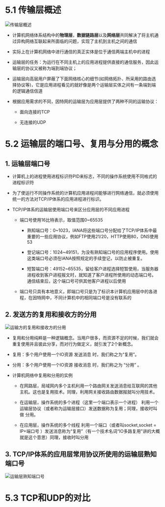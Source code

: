 # 5.1 传输层概述

![传输层概述](./picture/05/传输层概述.png)

- 计算机网络体系结构中的**物理层**，**数据链路层**以及**网络层**共同解决了将主机通过异构网络互联起来所面临的问题，实现了主机到主机之间的通信

- 实际上在计算机网络中进行通信的真正实体是位于通信两端主机中的进程

- 运输层的任务：为运行在不同主机上的应用进程提供直接的通信服务，因此运输层的协议又被称为端到端协议；

- 运输层向高层用户屏蔽了下面网络核心的细节(如网络拓扑、所采用的路由选择协议等)，它是应用进程看见的就好像是两个运输层实体之间有一条端到端的逻辑通信信道

- 根据应用需求的不同，因特网的运输层为应用层提供了两种不同的运输协议：

  - 面向连接的TCP

  - 无连接的UDP   


# 5.2 运输层的端口号、复用与分用的概念

## 1. 运输层端口号

- 计算机上的进程使用进程标识符PID来标志，不同的操作系统使用不同格式的进程标识符

- 为了使运行不同操作系统的计算机应用进程间能够进行网络通信，就必须使用统一的方法对TCP/IP体系的应用进程进行标识。

- TCP/IP体系的运输层使用端口号来区分应用层的不同应用进程

  - 端口号使用16比特表示，取值范围0~65535
    
    - 熟知端口号：0~1023，IANA将这些端口号分配给了TCP/IP体系中最重要的一些应用协议，例如FTP使用21/20，HTTP使用80，DNS使用53

    - 登记端口号：1024~49151，为没有熟知端口号的应用程序使用。使用这类端口号必须在IANA按照规定的手续登记，以防止被重复。

    - 短暂端口号：49152~65535，留给客户进程选择短暂使用，当服务器进程收到客户进程报文时，就知道了客户进程所使用的动态端口号。通信结束后，这个端口号可供其他客户进程以后使用

  - 端口号只具有本地意义，即端口号只是为了标识本计算机应用层中的各进程，在因特网中，不同计算机中的相同端口号是没有联系的

## 2. 发送方的复用和接收方的分用

![运输方的复用和接收方的分用](./picture/05/运输方的复用和接收方的分用.png)

- 复用和分用纯粹是一种逻辑概念。当用户很多，而资源不足的时候，我们就会重复使用并且彼此分享，而对行为做定义，就引发了2个新概念。

- 复用：多个用户使用一个IO资源 发送消息 时，我们称之为“复用”。

- 分用：多个用户使用一个IO资源 接收消息 时，我们称之为 “分用” 。

- 计算机网络中复用和分用的实例

  - 在网路层，局域网内多个主机利用一个路由网关发送消息给互联网的其他主机。这也是复用技术。同理，利用网关接收路由数据报就叫分用技术。

  - 在运输层，操作系统的多个进程（这里一个端口表示一个进程） 利用一个运输层协议（或者称为运输层接口）发送数据称为复用；同理，接收时叫做 分用。

  - 在应用层，操作系统的多个线程 利用一个端口（或者叫socket,socket = IP+端口号 ）发送消息称为“复用”（有一个技术名词“IO多路复用”讲的大概就是这个意思）同理，接收时叫分用

## 3. TCP/IP体系的应用层常用协议所使用的运输层熟知端口号

![运输层熟知端口号](./picture/05/运输层熟知端口号.png)


# 5.3 TCP和UDP的对比
